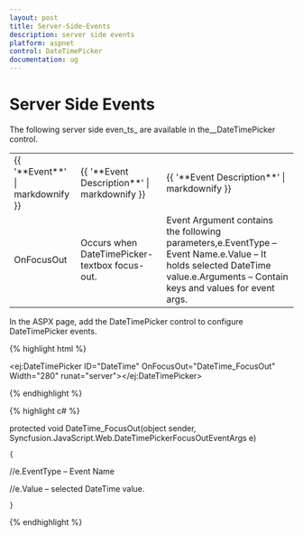 ```yaml
---
layout: post
title: Server-Side-Events
description: server side events
platform: aspnet
control: DateTimePicker
documentation: ug
---
```


# Server Side Events

The following server side even_ts_ are available in the__DateTimePicker control.

<table>
<tr>
<td>
{{ '**Event**' | markdownify }}</td><td>
{{ '**Event Description**' | markdownify }}</td><td>
{{ '**Event Description**' | markdownify }}</td></tr>
<tr>
<td>
OnFocusOut</td><td>
Occurs when DateTimePicker- textbox focus-out.</td><td>
Event Argument contains the following parameters,e.EventType – Event Name.e.Value – It holds selected DateTime value.e.Arguments – Contain keys and values for event args.</td></tr>
</table>


In the ASPX page, add the DateTimePicker control to configure DateTimePicker events.

{% highlight html %}



<ej:DateTimePicker ID="DateTime" OnFocusOut="DateTime_FocusOut" Width="280" runat="server"></ej:DateTimePicker>







{% endhighlight %}



{% highlight c# %}



protected void DateTime_FocusOut(object sender, Syncfusion.JavaScript.Web.DateTimePickerFocusOutEventArgs e)

    {

//e.EventType – Event Name

//e.Value – selected DateTime value.

    }



{% endhighlight %}



